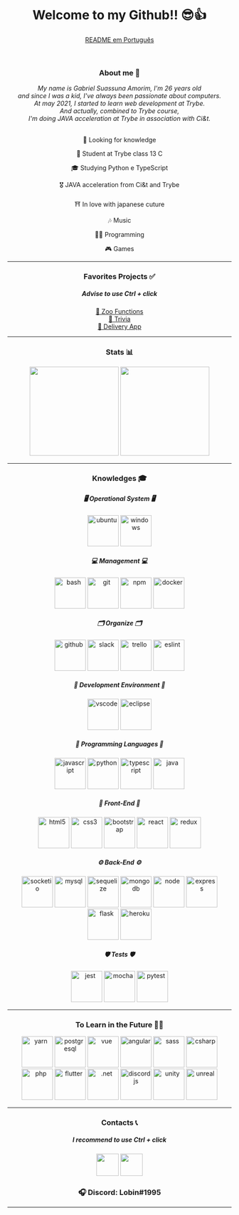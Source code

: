 <link rel="stylesheet" href="https://cdn.jsdelivr.net/gh/devicons/devicon@v2.14.0/devicon.min.css">
<header>
  <h1 align="center">
    Welcome to my Github!! 😎👍
  </h1>
  <a href="https://github.com/Gabriel-Lobin/Gabriel-Lobin/blob/main/README.md">
  <p>README em Português</p>
  </a>
</header>
<main>
  <section>
    <h3 align="center">
      About me 👀
    </h3>
    <div align="center">
        <i> My name is Gabriel Suassuna Amorim, I'm 26 years old </i> 
      <br>
        <i> and since I was a kid, I've always been passionate about computers. </i> 
      <br>
        <i> At may 2021, I started to learn web development at Trybe. </i> 
      <br>
        <i> And actually, combined to Trybe course, </i>      
      <br>
        <i> I'm doing JAVA acceleration at Trybe in association with Ci&t. </i>
      <br>
      <br>
    </div>
    <div align="center">
      <p>🚀 Looking for knowledge</p>
      <p>👻 Student at Trybe class 13 C</p>
      <p>🎓 Studying Python e TypeScript</p>
      <p>🎖️ JAVA acceleration from Ci&t and Trybe</p>
      <p>⛩ In love with japanese cuture</p>
      <p>🎶 Music</p>
      <p>🧑‍💻 Programming</p>
      <p>🎮 Games</p>      
    </div>
  </section>
    <hr>
  <section align="center">
    <h3 align="center">
      Favorites Projects ✅
    </h3>
    <h5>Advise to use Ctrl + click</h5>
       <div>
        <a href="https://github.com/Gabriel-Lobin/zoo-functions">🦄 Zoo Functions</a>
       </div>
       <div>
        <a href="https://github.com/Gabriel-Lobin/trivia-react-redux">👾 Trivia</a>
       </div>
       <div>
        <a href="https://github.com/tryber/sd-013-c-project-delivery-app/tree/main-group-22">🛵 Delivery App </a>
       </div>
  </section>
    <hr>
  <section>
    <!--stats-->
    <div align="center">
      <h3 align="center">Stats 📊 </h3>
      <img height="200em" src="https://github-readme-stats.vercel.app/api?username=Gabriel-Lobin&show_icons=true&include_all_commits=true&theme=dark"/>
      <img height="200em" src="https://github-readme-stats.vercel.app/api/top-langs/?username=Gabriel-Lobin&theme=dark&langs_count=10&layout=compact"/>
    </div>
  </section>
 <hr>
  <section>
    <!--stacks-->
    <h3 align="center">Knowledges 🎓</h3>
    <div align="center">
      <!--https://devicon.dev-->
      <div>
        <h5> 🖥 Operational System 🖥 </h5>
          <img height="70em" alt="ubuntu" src="https://cdn.jsdelivr.net/gh/devicons/devicon/icons/ubuntu/ubuntu-plain-wordmark.svg"/>
          <img height="70em" alt="windows" src="https://cdn.jsdelivr.net/gh/devicons/devicon/icons/windows8/windows8-original.svg"/>
      </div>  
      <div>  
        <h5> 💻 Management 💻 </h5>
          <img height="70em" alt="bash" src="https://cdn.jsdelivr.net/gh/devicons/devicon/icons/bash/bash-plain.svg" />
          <img height="70em" alt="git" src="https://cdn.jsdelivr.net/gh/devicons/devicon/icons/git/git-original-wordmark.svg"/>          
          <img height="70em" alt="npm" src="https://cdn.jsdelivr.net/gh/devicons/devicon/icons/npm/npm-original-wordmark.svg"/>
          <img height="70em" alt="docker" src="https://cdn.jsdelivr.net/gh/devicons/devicon/icons/docker/docker-original-wordmark.svg"/>
      </div>
       <div>  
        <h5> 🗂 Organize 🗂 </h5>                    
          <img height="70em" alt="github" src="https://cdn.jsdelivr.net/gh/devicons/devicon/icons/github/github-original-wordmark.svg"/>          
          <img height="70em" alt="slack" src="https://cdn.jsdelivr.net/gh/devicons/devicon/icons/slack/slack-original-wordmark.svg"/>
          <img height="70em" alt="trello" src="https://cdn.jsdelivr.net/gh/devicons/devicon/icons/trello/trello-plain-wordmark.svg"/>
          <img height="70em" alt="eslint" src="https://cdn.jsdelivr.net/gh/devicons/devicon/icons/eslint/eslint-original-wordmark.svg"/>
      </div>
      <div>
        <h5> 🔬 Development Environment 🔬 </h5>
          <img height="70em" alt="vscode" src="https://cdn.jsdelivr.net/gh/devicons/devicon/icons/vscode/vscode-original-wordmark.svg"/>
          <img height="70em" alt="eclipse" src="https://cdn.freebiesupply.com/logos/large/2x/eclipse-11-logo-png-transparent.png"/>        
      </div>
       <div>
        <h5> 🧩 Programming Languages 🧩 </h5>
          <img height="70em" alt="javascript" src="https://cdn.jsdelivr.net/gh/devicons/devicon/icons/javascript/javascript-original.svg"/>
          <img height="70em" alt="python" src="https://cdn.jsdelivr.net/gh/devicons/devicon/icons/python/python-original-wordmark.svg"/>
          <img height="70em" alt="typescript" src="https://cdn.jsdelivr.net/gh/devicons/devicon/icons/typescript/typescript-plain.svg"/>
          <img height="70em" alt="java" src="https://cdn.jsdelivr.net/gh/devicons/devicon/icons/java/java-original-wordmark.svg"/>
      </div>
      <div>
        <h5> 🎨 Front-End 🎨 </h5>
          <img height="70em" alt="html5" src="https://cdn.jsdelivr.net/gh/devicons/devicon/icons/html5/html5-original.svg"/>
          <img height="70em" alt="css3" src="https://cdn.jsdelivr.net/gh/devicons/devicon/icons/css3/css3-original.svg"/>          
          <img height="70em" alt="bootstrap" src="https://cdn.jsdelivr.net/gh/devicons/devicon/icons/bootstrap/bootstrap-original.svg"/>
          <img height="70em" alt="react" src="https://cdn.jsdelivr.net/gh/devicons/devicon/icons/react/react-original-wordmark.svg"/>
          <img height="70em" alt="redux" src="https://cdn.jsdelivr.net/gh/devicons/devicon/icons/redux/redux-original.svg"/>          
      </div>
      <div>
        <h5> ⚙ Back-End ⚙ </h5>
          <img height="70em" alt="socketio" src="https://cdn.jsdelivr.net/gh/devicons/devicon/icons/socketio/socketio-original-wordmark.svg"/>          
          <img height="70em" alt="mysql" src="https://cdn.jsdelivr.net/gh/devicons/devicon/icons/mysql/mysql-original-wordmark.svg"/>        
          <img height="70em" alt="sequelize" src="https://cdn.jsdelivr.net/gh/devicons/devicon/icons/sequelize/sequelize-original-wordmark.svg"/>          
          <img height="70em" alt="mongodb" src="https://cdn.jsdelivr.net/gh/devicons/devicon/icons/mongodb/mongodb-original-wordmark.svg"/>
          <img height="70em" alt="node" src="https://cdn.jsdelivr.net/gh/devicons/devicon/icons/nodejs/nodejs-original-wordmark.svg"/>
          <img height="70em" alt="express" src="https://cdn.jsdelivr.net/gh/devicons/devicon/icons/express/express-original-wordmark.svg"/>          
          <img height="70em" alt="flask" src="https://cdn.jsdelivr.net/gh/devicons/devicon/icons/flask/flask-original-wordmark.svg"/>          
          <img height="70em" alt="heroku" src="https://cdn.jsdelivr.net/gh/devicons/devicon/icons/heroku/heroku-original-wordmark.svg"/>          
      </div>
       <div>  
        <h5> 🛡 Tests 🛡 </h5>
          <img height="70em" alt="jest" src="https://cdn.jsdelivr.net/gh/devicons/devicon/icons/jest/jest-plain.svg"/>
          <img height="70em" alt="mocha" src="https://cdn.jsdelivr.net/gh/devicons/devicon/icons/mocha/mocha-plain.svg"/>
          <img height="70em" alt="pytest" src="https://cdn.jsdelivr.net/gh/devicons/devicon/icons/pytest/pytest-plain-wordmark.svg"/>        
      </div>
    </div>
  </section>
 <hr>
  <section>
    <h3 align="center">To Learn in the Future 👨‍💻 </h3>
     <div align="center">
      <img height="70em" alt="yarn" src="https://cdn.jsdelivr.net/gh/devicons/devicon/icons/yarn/yarn-original-wordmark.svg"/>      
      <img height="70em" alt="postgresql" src="https://cdn.jsdelivr.net/gh/devicons/devicon/icons/postgresql/postgresql-original-wordmark.svg"/>         
      <img height="70em" alt="vue" src="https://cdn.jsdelivr.net/gh/devicons/devicon/icons/vuejs/vuejs-original-wordmark.svg"/>
      <img height="70em" alt="angular" src="https://cdn.jsdelivr.net/gh/devicons/devicon/icons/angularjs/angularjs-original-wordmark.svg"/>
      <img height="70em" alt="sass" src="https://cdn.jsdelivr.net/gh/devicons/devicon/icons/sass/sass-original.svg"/>
      <img height="70em" alt="csharp" src="https://cdn.jsdelivr.net/gh/devicons/devicon/icons/csharp/csharp-line.svg"/>
      <img height="70em" alt="php" src="https://cdn.jsdelivr.net/gh/devicons/devicon/icons/php/php-plain.svg"/>
      <img height="70em" alt="flutter" src="https://cdn.jsdelivr.net/gh/devicons/devicon/icons/flutter/flutter-original.svg"/>
      <img height="70em" alt=".net" src="https://cdn.jsdelivr.net/gh/devicons/devicon/icons/dot-net/dot-net-plain-wordmark.svg"/>
      <img height="70em" alt="discordjs" src="https://cdn.jsdelivr.net/gh/devicons/devicon/icons/discordjs/discordjs-original-wordmark.svg"/>
      <img height="70em" alt="unity" src="https://cdn.jsdelivr.net/gh/devicons/devicon/icons/unity/unity-original-wordmark.svg"/>
      <img height="70em" alt="unreal" src="https://cdn.jsdelivr.net/gh/devicons/devicon/icons/unrealengine/unrealengine-original-wordmark.svg"/>          
    <div/>
  <section/>
 <hr>
  <section>
  <!--links-->
  <h3 align="center">Contacts 📞</h3>
    <h5>I recommend to use Ctrl + click</h5>
  <div align="center">
    <a href="https://www.linkedin.com/in/gabrielsuassunaamorim/" target="_blank">
      <img height="50em" src="https://logospng.org/download/linkedin/logo-linkedin-icon-2048.png"></a>
<!--     <a href="https://www.twitch.tv/lobinhoxd" target="_blank">
      <img height="50em" src="https://img.utdstc.com/icon/97d/da6/97dda66e6e0fe5b6f27b89e6e1a00f246bf82a92e4800300bb6a939cce00d1f7:200"></a> -->
    <a href="https://www.instagram.com/gsa_lobin/" target="_blank">
      <img height="50em" src="https://upload.wikimedia.org/wikipedia/commons/thumb/a/a5/Instagram_icon.png/1024px-Instagram_icon.png"></a>
    <!-- <a href="http://api.whatsapp.com/send?phone=(telefone)" target="_blank">
      <img height="50em" src="https://www.gruporeporter.com.br/wp-content/uploads/2021/02/d9d97d48264770f85d35c208f279152c.png"></a> -->
    <h3>🎧 Discord: Lobin#1995</h3>
  </div>
  </section>
</main>
    <hr>